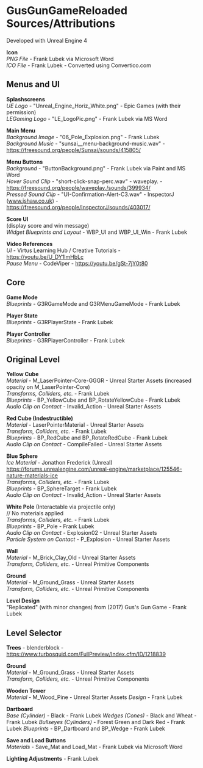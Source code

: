 # GusGunGameReloaded Sources/Attributions

Developed with Unreal Engine 4

**Icon**  
*PNG File* - Frank Lubek via Microsoft Word  
*ICO File* - Frank Lubek - Converted using Convertico.com



## Menus and UI

**Splashscreens**    
*UE Logo* - "Unreal_Engine_Horiz_White.png" - Epic Games (with their permission)  
*LEGaming Logo* - "LE_LogoPic.png" - Frank Lubek via MS Word
  

**Main Menu**  
*Background Image* - "06_Pole_Explosion.png" - Frank Lubek  
*Background Music* - "sunsai__menu-background-music.wav" - https://freesound.org/people/Sunsai/sounds/415805/  


**Menu Buttons**  
*Background* - "ButtonBackground.png" - Frank Lubek via Paint and MS Word  
*Hover Sound Clip* - "short-click-snap-perc.wav" - waveplay. - https://freesound.org/people/waveplay./sounds/399934/   
*Pressed Sound Clip* - "UI-Confirmation-Alert-C3.wav" - InspectorJ (www.jshaw.co.uk) - https://freesound.org/people/InspectorJ/sounds/403017/   


**Score UI**   
(display score and win message)  
*Widget Blueprints and Layout* - WBP_UI and WBP_UI_Win - Frank Lubek  


**Video References**  
*UI* - Virtus Learning Hub / Creative Tutorials - https://youtu.be/U_DY1lmHbLc   
*Pause Menu* - CodeViper - https://youtu.be/gSt-7jY0t80



## Core

**Game Mode**  
*Blueprints* - G3RGameMode and G3RMenuGameMode - Frank Lubek 


**Player State**  
*Blueprints* - G3RPlayerState - Frank Lubek


**Player Controller**  
*Blueprints* - G3RPlayerController - Frank Lubek



## Original Level

**Yellow Cube**  
*Material* - M_LaserPointer-Core-GGGR - Unreal Starter Assets (increased opacity on M_LaserPointer-Core)  
*Transforms, Colliders, etc.* - Frank Lubek   
*Blueprints* - BP_YellowCube and BP_RotateYellowCube - Frank Lubek   
*Audio Clip on Contact* - Invalid_Action - Unreal Starter Assets   


**Red Cube (Indestructible)**  
*Material* - LaserPointerMaterial - Unreal Starter Assets  
*Transform, Colliders, etc.* - Frank Lubek  
*Blueprints* - BP_RedCube and BP_RotateRedCube - Frank Lubek  
*Audio Clip on Contact* - CompileFailed - Unreal Starter Assets  


**Blue Sphere**  
*Ice Material* - Jonathon Frederick (Unreal)  
https://forums.unrealengine.com/unreal-engine/marketplace/125546-nature-materials-ice  
*Transforms, Colliders, etc.* - Frank Lubek  
*Blueprints* - BP_SphereTarget - Frank Lubek  
*Audio Clip on Contact* - Invalid_Action - Unreal Starter Assets  


**White Pole** (Interactable via projectile only)  
// No materials applied  
*Transforms, Colliders, etc.* - Frank Lubek  
*Blueprints* - BP_Pole - Frank Lubek  
*Audio Clip on Contact* - Explosion02 - Unreal Starter Assets  
*Particle System on Contact* - P_Explosion - Unreal Starter Assets  


**Wall**  
*Material* - M_Brick_Clay_Old - Unreal Starter Assets  
*Transform, Colliders, etc.* - Unreal Primitive Components    


**Ground**  
*Material* - M_Ground_Grass - Unreal Starter Assets  
*Transform, Colliders, etc.* - Unreal Primitive Components  


**Level Design**  
"Replicated" (with minor changes) from (2017) Gus's Gun Game - Frank Lubek  



## Level Selector


**Trees** - blenderblock - https://www.turbosquid.com/FullPreview/Index.cfm/ID/1218839


**Ground**   
*Material* - M_Ground_Grass - Unreal Starter Assets  
*Transform, Colliders, etc.* - Unreal Primitive Components 


**Wooden Tower**  
*Material* - M_Wood_Pine - Unreal Starter Assets
*Design* - Frank Lubek


**Dartboard**  
*Base (Cylinder)* - Black - Frank Lubek
*Wedges (Cones)* - Black and Wheat - Frank Lubek
*Bullseyes (Cylinders)* - Forest Green and Dark Red - Frank Lubek
*Blueprints* - BP_Dartboard and BP_Wedge - Frank Lubek


**Save and Load Buttons**  
*Materials* - Save_Mat and Load_Mat - Frank Lubek via Microsoft Word


**Lighting Adjustments** - Frank Lubek
